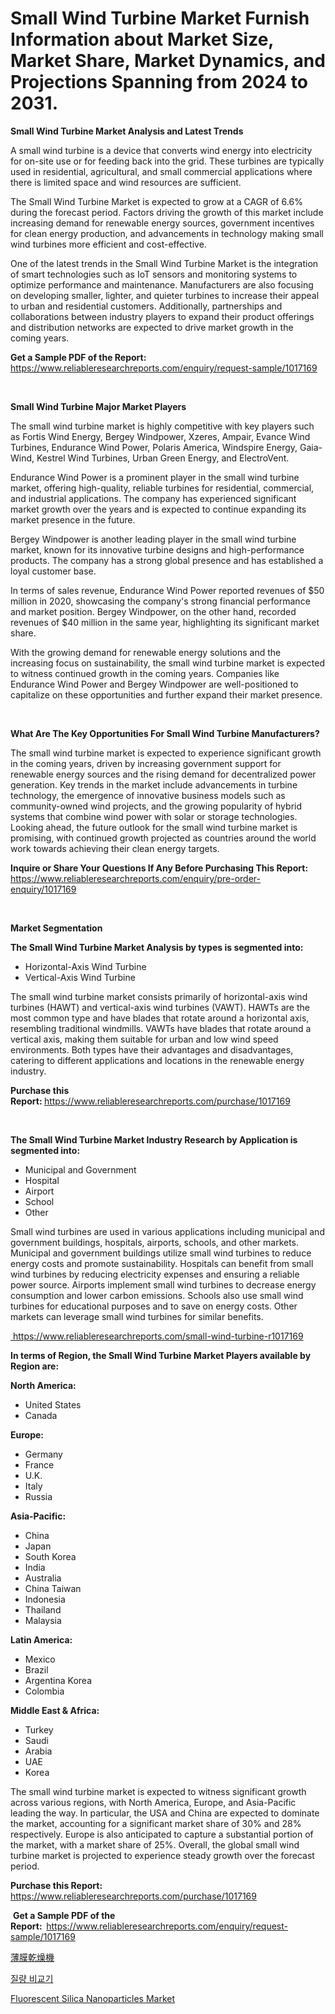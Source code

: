 <p><h1>Small Wind Turbine Market Furnish Information about Market Size, Market Share, Market Dynamics, and Projections Spanning from 2024 to 2031.</h1></p><p><strong>Small Wind Turbine Market Analysis and Latest Trends</strong></p>
<p><p>A small wind turbine is a device that converts wind energy into electricity for on-site use or for feeding back into the grid. These turbines are typically used in residential, agricultural, and small commercial applications where there is limited space and wind resources are sufficient.</p><p>The Small Wind Turbine Market is expected to grow at a CAGR of 6.6% during the forecast period. Factors driving the growth of this market include increasing demand for renewable energy sources, government incentives for clean energy production, and advancements in technology making small wind turbines more efficient and cost-effective.</p><p>One of the latest trends in the Small Wind Turbine Market is the integration of smart technologies such as IoT sensors and monitoring systems to optimize performance and maintenance. Manufacturers are also focusing on developing smaller, lighter, and quieter turbines to increase their appeal to urban and residential customers. Additionally, partnerships and collaborations between industry players to expand their product offerings and distribution networks are expected to drive market growth in the coming years.</p></p>
<p><strong>Get a Sample PDF of the Report:&nbsp;</strong> <a href="https://www.reliableresearchreports.com/enquiry/request-sample/1017169">https://www.reliableresearchreports.com/enquiry/request-sample/1017169</a></p>
<p>&nbsp;</p>
<p><strong>Small Wind Turbine Major Market Players</strong></p>
<p><p>The small wind turbine market is highly competitive with key players such as Fortis Wind Energy, Bergey Windpower, Xzeres, Ampair, Evance Wind Turbines, Endurance Wind Power, Polaris America, Windspire Energy, Gaia-Wind, Kestrel Wind Turbines, Urban Green Energy, and ElectroVent. </p><p>Endurance Wind Power is a prominent player in the small wind turbine market, offering high-quality, reliable turbines for residential, commercial, and industrial applications. The company has experienced significant market growth over the years and is expected to continue expanding its market presence in the future.</p><p>Bergey Windpower is another leading player in the small wind turbine market, known for its innovative turbine designs and high-performance products. The company has a strong global presence and has established a loyal customer base.</p><p>In terms of sales revenue, Endurance Wind Power reported revenues of $50 million in 2020, showcasing the company's strong financial performance and market position. Bergey Windpower, on the other hand, recorded revenues of $40 million in the same year, highlighting its significant market share.</p><p>With the growing demand for renewable energy solutions and the increasing focus on sustainability, the small wind turbine market is expected to witness continued growth in the coming years. Companies like Endurance Wind Power and Bergey Windpower are well-positioned to capitalize on these opportunities and further expand their market presence.</p></p>
<p>&nbsp;</p>
<p><strong>What Are The Key Opportunities For Small Wind Turbine Manufacturers?</strong></p>
<p><p>The small wind turbine market is expected to experience significant growth in the coming years, driven by increasing government support for renewable energy sources and the rising demand for decentralized power generation. Key trends in the market include advancements in turbine technology, the emergence of innovative business models such as community-owned wind projects, and the growing popularity of hybrid systems that combine wind power with solar or storage technologies. Looking ahead, the future outlook for the small wind turbine market is promising, with continued growth projected as countries around the world work towards achieving their clean energy targets.</p></p>
<p><strong>Inquire or Share Your Questions If Any Before Purchasing This Report:</strong> <a href="https://www.reliableresearchreports.com/enquiry/pre-order-enquiry/1017169">https://www.reliableresearchreports.com/enquiry/pre-order-enquiry/1017169</a></p>
<p>&nbsp;</p>
<p><strong>Market Segmentation</strong></p>
<p><strong>The Small Wind Turbine Market Analysis by types is segmented into:</strong></p>
<p><ul><li>Horizontal-Axis Wind Turbine</li><li>Vertical-Axis Wind Turbine</li></ul></p>
<p><p>The small wind turbine market consists primarily of horizontal-axis wind turbines (HAWT) and vertical-axis wind turbines (VAWT). HAWTs are the most common type and have blades that rotate around a horizontal axis, resembling traditional windmills. VAWTs have blades that rotate around a vertical axis, making them suitable for urban and low wind speed environments. Both types have their advantages and disadvantages, catering to different applications and locations in the renewable energy industry.</p></p>
<p><strong>Purchase this Report:&nbsp;</strong><a href="https://www.reliableresearchreports.com/purchase/1017169">https://www.reliableresearchreports.com/purchase/1017169</a></p>
<p>&nbsp;</p>
<p><strong>The Small Wind Turbine Market Industry Research by Application is segmented into:</strong></p>
<p><ul><li>Municipal and Government</li><li>Hospital</li><li>Airport</li><li>School</li><li>Other</li></ul></p>
<p><p>Small wind turbines are used in various applications including municipal and government buildings, hospitals, airports, schools, and other markets. Municipal and government buildings utilize small wind turbines to reduce energy costs and promote sustainability. Hospitals can benefit from small wind turbines by reducing electricity expenses and ensuring a reliable power source. Airports implement small wind turbines to decrease energy consumption and lower carbon emissions. Schools also use small wind turbines for educational purposes and to save on energy costs. Other markets can leverage small wind turbines for similar benefits.</p></p>
<p><a href="https://www.reliableresearchreports.com/small-wind-turbine-r1017169">&nbsp;https://www.reliableresearchreports.com/small-wind-turbine-r1017169</a></p>
<p><strong>In terms of Region, the Small Wind Turbine Market Players available by Region are:</strong></p>
<p>
    <p> <strong> North America: </strong>
        <ul>
            <li>United States</li>
            <li>Canada</li>
        </ul>
        </p> 
    <p> <strong> Europe: </strong>
        <ul>
            <li>Germany</li>
            <li>France</li>
            <li>U.K.</li>
            <li>Italy</li>
            <li>Russia</li>
        </ul>
        </p> 
    <p> <strong> Asia-Pacific: </strong>
        <ul>
            <li>China</li>
            <li>Japan</li>
            <li>South Korea</li>
            <li>India</li>
            <li>Australia</li>
            <li>China Taiwan</li>
            <li>Indonesia</li>
            <li>Thailand</li>
            <li>Malaysia</li>
        </ul>
        </p> 
    <p> <strong> Latin America: </strong>
        <ul>
            <li>Mexico</li>
            <li>Brazil</li>
            <li>Argentina Korea</li>
            <li>Colombia</li>
        </ul>
        </p> 
    <p> <strong> Middle East & Africa: </strong>
        <ul>
            <li>Turkey</li>
            <li>Saudi</li>
            <li>Arabia</li>
            <li>UAE</li>
            <li>Korea</li>
        </ul>
    </p>
    </p>
<p><p>The small wind turbine market is expected to witness significant growth across various regions, with North America, Europe, and Asia-Pacific leading the way. In particular, the USA and China are expected to dominate the market, accounting for a significant market share of 30% and 28% respectively. Europe is also anticipated to capture a substantial portion of the market, with a market share of 25%. Overall, the global small wind turbine market is projected to experience steady growth over the forecast period.</p></p>
<p><strong>Purchase this Report: </strong><a href="https://www.reliableresearchreports.com/purchase/1017169">https://www.reliableresearchreports.com/purchase/1017169</a></p>
<p>&nbsp;<strong>Get a Sample PDF of the Report:&nbsp;&nbsp;</strong><a href="https://www.reliableresearchreports.com/enquiry/request-sample/1017169">https://www.reliableresearchreports.com/enquiry/request-sample/1017169</a></p>
<p><strong></strong></p>
<p><p><a href="https://github.com/avbqbctihcbe2/Market-Research-Report-List-3/blob/main/853350037025.md">薄膜乾燥機</a></p><p><a href="https://github.com/hzumrdvas204296/Market-Research-Report-List-3/blob/main/418593647588.md">질량 비교기</a></p><p><a href="https://view.publitas.com/reportprime-1/global-fluorescent-silica-nanoparticles-market-focus-on-product-type-less-than-50nm-50-100nm-more-than-100nm-end-user-and-region-analysis-and-forecast-2024-2031/">Fluorescent Silica Nanoparticles Market</a></p></p>